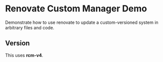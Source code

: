# Renovate Custom Manager Demo

Demonstrate how to use renovate to update a custom-versioned system in arbitrary files and code.

## Version

This uses **rcm-v4**.
